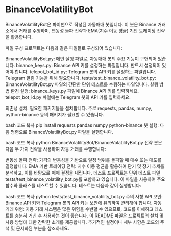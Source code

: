 # BinanceVolatilityBot
BinanceVolatilityBot은 파이썬으로 작성된 자동매매 봇입니다. 이 봇은 Binance 거래소에서 거래를 수행하며, 변동성 돌파 전략과 EMA(지수 이동 평균) 기반 트레이딩 전략을 활용합니다.

파일 구성
프로젝트는 다음과 같은 파일들로 구성되어 있습니다:

BinanceVolatilityBot.py: 메인 실행 파일로, 자동매매 봇의 주요 기능이 구현되어 있습니다.
binance_keys.py: Binance API 키를 설정하는 파일입니다. 반드시 설정되어 있어야 합니다.
telepot_bot_id.py: Telegram 봇의 API 키를 설정하는 파일입니다. Telegram 알림 기능을 위해 필요합니다.
tests/test_binance_volatility_bot.py: BinanceVolatilityBot.py 파일의 간단한 단위 테스트를 수행하는 파일입니다.
실행 방법
환경 설정: binance_keys.py 파일에 Binance API 키를 입력하세요. telepot_bot_id.py 파일에는 Telegram 봇의 API 키를 입력하세요.

의존성 설치: 필요한 패키지들을 설치합니다. 주로 requests, pandas, numpy, python-binance 등의 패키지가 필요할 수 있습니다.

bash
코드 복사
pip install requests pandas numpy python-binance
봇 실행: 다음 명령으로 BinanceVolatilityBot.py 파일을 실행합니다.

bash
코드 복사
python BinanceVolatilityBot/BinanceVolatilityBot.py
전략
봇은 다음 두 가지 전략을 사용하여 자동 거래를 수행합니다:

변동성 돌파 전략: 가격의 변동성을 기반으로 일정 범위를 돌파할 때 매수 또는 매도를 결정합니다.
EMA 기반 트레이딩 전략: 지수 이동 평균을 활용하여 단기 및 장기 추세를 분석하고, 이를 바탕으로 매매 결정을 내립니다.
테스트
프로젝트는 단위 테스트 파일 tests/test_binance_volatility_bot.py를 포함하고 있습니다. 이 파일을 사용하여 주요 함수와 클래스를 테스트할 수 있습니다. 테스트는 다음과 같이 실행합니다:

bash
코드 복사
python tests/test_binance_volatility_bot.py
주의 사항
API 보안: Binance API 키와 Telegram 봇의 API 키는 보안에 유의하여 관리해야 합니다.
자동 거래 위험: 자동 거래 시스템은 많은 위험을 수반할 수 있으므로, 코드를 이해하고 테스트를 충분히 거친 후 사용하는 것이 좋습니다.
이 README 파일은 프로젝트의 설치 및 사용 방법에 대한 간략한 소개를 제공합니다. 추가적인 설정이나 세부 사항은 코드의 주석 및 문서화된 부분을 참조하세요.
